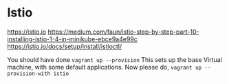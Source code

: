 # Istio
https://istio.io
https://medium.com/faun/istio-step-by-step-part-10-installing-istio-1-4-in-minikube-ebce9a4e99c
https://istio.io/docs/setup/install/istioctl/

You should have done `vagrant up --provision` This sets up the base Virtual machine, with some default applications.
Now please do,
`vagrant up --provision-with istio`

